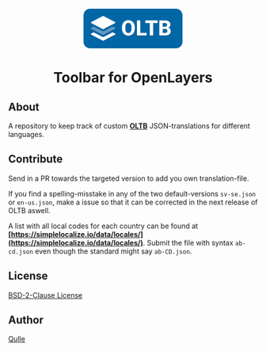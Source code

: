 <p align="center">
    <img src="https://raw.githubusercontent.com/qulle/oltb/main/images/oltb-full.svg" width="200" />
</p>

<h1 align="center">Toolbar for OpenLayers</h1>

## About
A repository to keep track of custom **[OLTB](https://github.com/qulle/oltb)** JSON-translations for different languages. 

## Contribute
Send in a PR towards the targeted version to add you own translation-file. 

If you find a spelling-misstake in any of the two default-versions `sv-se.json` or `en-us.json`, make a issue so that it can be corrected in the next release of OLTB aswell.

A list with all local codes for each country can be found at **[https://simplelocalize.io/data/locales/](https://simplelocalize.io/data/locales/)**. Submit the file with syntax `ab-cd.json` even though the standard might say `ab-CD.json`.

## License
[BSD-2-Clause License](https://github.com/qulle/oltb-language-files/blob/main/LICENSE)

## Author
[Qulle](https://github.com/qulle/)